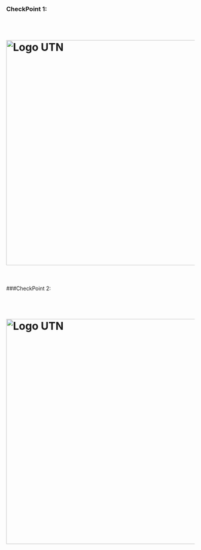 ### CheckPoint 1:

<h1>
  <br>
  <div class="row">
  <div class="column" align = "left"><img src = "https://github.com/sisoputnfrba/tp-2018-2c-Mi-amor-es-el-Malloc/blob/master/hitos/hito%201.png" alt="Logo UTN" width="600"></div>
  </br>
</h1>
  
###CheckPoint 2:
<h1>
  <br>
   <div class="row">
  <div class="column" align = "left"><img src = "https://github.com/sisoputnfrba/tp-2018-2c-Mi-amor-es-el-Malloc/blob/master/hitos/hito%202.png" alt="Logo UTN" width="600"></div>
  </br>
</h1>
